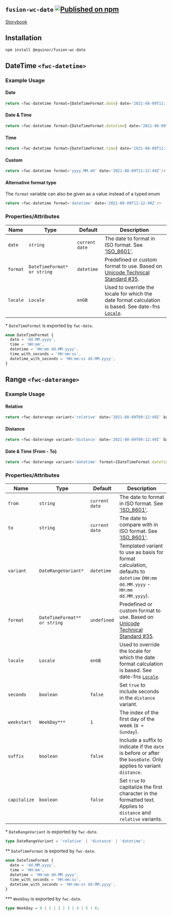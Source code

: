 <!--prettier-ignore-start-->
## `fusion-wc-date` [![Published on npm](https://img.shields.io/npm/v/@equinor/fusion-wc-date.svg)](https://www.npmjs.com/package/@equinor/fusion-wc-date)

[Storybook](https://equinor.github.io/fusion-web-components/?path=/docs/data-date)

## Installation
```sh
npm install @equinor/fusion-wc-date
```

## DateTime `<fwc-datetime>`
### Example Usage

#### Date
```ts
return <fwc-datetime format={DateTimeFormat.date} date='2021-08-09T11:12:49Z'/>
```

#### Date & Time
```ts
return <fwc-datetime format={DateTimeFormat.datetime} date='2021-08-09T11:12:49Z'/>
```

#### Time
```ts
return <fwc-datetime format={DateTimeFormat.time} date='2021-08-09T11:12:49Z'/>
```

#### Custom
```ts
return <fwc-datetime format='yyyy.MM.dd' date='2021-08-09T11:12:49Z'/>
```

#### Alternative format type
The `format` variable can also be given as a value instead of a typed enum
```ts
return <fwc-datetime format='datetime' date='2021-08-09T11:12:49Z'/>
```

### Properties/Attributes

Name                    | Type                        | Default          | Description
---------------------   | --------------              | -----------      | -----------------
`date`                  | `string`                    | `current date`   | The date to format in ISO format. See ['ISO_8601'](https://en.wikipedia.org/wiki/ISO_8601).
`format`                | `DateTimeFormat* or string` | `datetime`       | Predefined or custom format to use. Based on [Unicode Technical Standard #35](https://www.unicode.org/reports/tr35/tr35-dates.html#Date_Field_Symbol_Table).
`locale`                | `Locale`                    | `enGB`           | Used to override the locale for which the date format calculation is based. See date-fns [`Locale`](https://date-fns.org/v2.23.0/docs/Locale).

\*  `DateTimeFormat` is exported by `fwc-date`.
```ts
enum DateTimeFormat {
  date = 'dd.MM.yyyy',
  time = 'HH:mm',
  datetime = 'HH:mm dd.MM.yyyy',
  time_with_seconds = 'HH:mm:ss',
  datetime_with_seconds = 'HH:mm:ss dd.MM.yyyy',
}
```

## Range `<fwc-daterange>`
### Example Usage

#### Relative
```ts
return <fwc-daterange variant='relative' date='2021-08-09T09:12:49Z' baseDate='2021-08-09T11:12:49Z'/>
```

#### Distance
```ts
return <fwc-daterange variant='distance' date='2021-08-09T09:12:49Z' baseDate='2021-08-09T11:12:49Z'/>
```

#### Date & Time (From - To)
```ts
return <fwc-daterange variant='datetime' format={DateTimeFormat.datetime} date='2021-08-09T09:12:49Z' baseDate='2021-08-09T11:12:49Z'/>
```

### Properties/Attributes

Name                    | Type                         | Default        | Description
---------------------   | --------------               | -----------    | -----------------
`from`                  | `string`                     | `current date` | The date to format in ISO format. See ['ISO_8601'](https://en.wikipedia.org/wiki/ISO_8601).
`to`                    | `string`                     | `current date` | The date to compare with in ISO format. See ['ISO_8601'](https://en.wikipedia.org/wiki/ISO_8601).
`variant`               | `DateRangeVariant*`          | `datetime`     | Templated variant to use as basis for format calculation, defaults to `datetime` (`HH:mm dd.MM.yyyy` - `HH:mm dd.MM.yyyy`).
`format`                | `DateTimeFormat** or string` | `undefined`    | Predefined or custom format to use. Based on [Unicode Technical Standard #35](https://www.unicode.org/reports/tr35/tr35-dates.html#Date_Field_Symbol_Table).
`locale`                | `Locale`                     | `enGB`         | Used to override the locale for which the date format calculation is based. See date-fns [`Locale`](https://date-fns.org/v2.23.0/docs/Locale).
`seconds`               | `boolean`                    | `false`        | Set `true` to include seconds in the `distance` variant.
`weekstart`             | `WeekDay***`                 | `1`            | The index of the first day of the week (`0 = Sunday`).
`suffix`                | `boolean`                    | `false`        | Include a suffix to indicate if the `date` is before or after the `baseDate`. Only applies to variant `distance`.
`capitalize`            | `boolean`                    | `false`        | Set `true` to capitalize the first character in the formatted text. Applies to `distance` and `relative` variants.

\*  `DateRangeVariant` is exported by `fwc-date`.
```ts
type DateRangeVariant = 'relative' | 'distance' | 'datetime';
```

\*\*  `DateTimeFormat` is exported by `fwc-date`.
```ts
enum DateTimeFormat {
  date = 'dd.MM.yyyy',
  time = 'HH:mm',
  datetime = 'HH:mm dd.MM.yyyy',
  time_with_seconds = 'HH:mm:ss',
  datetime_with_seconds = 'HH:mm:ss dd.MM.yyyy',
}
```

\*\*\*  `WeekDay` is exported by `fwc-date`.
```ts
type WeekDay = 0 | 1 | 2 | 3 | 4 | 5 | 6;
```
<!--prettier-ignore-end-->
